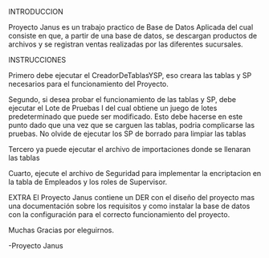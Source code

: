INTRODUCCION

Proyecto Janus es un trabajo practico de Base de Datos Aplicada del cual consiste en que, a partir de una base de datos, se descargan productos de archivos y se registran ventas realizadas por las diferentes sucursales.

INSTRUCCIONES

Primero debe ejecutar el CreadorDeTablasYSP, eso creara las tablas y SP necesarios para el funcionamiento del Proyecto.

Segundo, si desea probar el funcionamiento de las tablas y SP, debe ejecutar el Lote de Pruebas I del cual obtiene un juego de lotes predeterminado que puede ser modificado. Esto debe hacerse en este punto dado que una vez que se carguen las tablas, podria complicarse las pruebas. No olvide de ejecutar los SP de borrado para limpiar las tablas

Tercero ya puede ejecutar el archivo de importaciones donde se llenaran las tablas

Cuarto, ejecute el archivo de Seguridad para implementar la encriptacion en la tabla de Empleados y los roles de Supervisor. 

EXTRA
El Proyecto Janus contiene un DER con el diseño del proyecto mas una documentación sobre los requisitos y como instalar la base de datos con la configuración para el correcto funcionamiento del proyecto. 

Muchas Gracias por eleguirnos.

-Proyecto Janus
